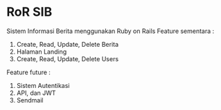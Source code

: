 # RoR SIB
Sistem Informasi Berita menggunakan Ruby on Rails
Feature sementara :
1. Create, Read, Update, Delete Berita
2. Halaman Landing
3. Create, Read, Update, Delete Users

Feature future :
1. Sistem Autentikasi
2. API, dan JWT
3. Sendmail
